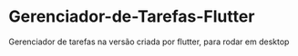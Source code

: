 # Gerenciador-de-Tarefas-Flutter
Gerenciador de tarefas na versão criada por flutter, para rodar em desktop 
